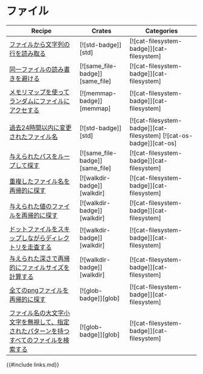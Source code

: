 # ファイル

| Recipe | Crates | Categories |
|--------|--------|------------|
| [ファイルから文字列の行を読み取る][ex-std-read-lines] | [![std-badge]][std] | [![cat-filesystem-badge]][cat-filesystem] |
| [同一ファイルの読み書きを避ける][ex-avoid-read-write] | [![same_file-badge]][same_file] | [![cat-filesystem-badge]][cat-filesystem] |
| [メモリマップを使ってランダムにファイルにアクセする][ex-random-file-access] | [![memmap-badge]][memmap] | [![cat-filesystem-badge]][cat-filesystem] |
| [過去24時間以内に変更されたファイル名][ex-file-24-hours-modified] | [![std-badge]][std] | [![cat-filesystem-badge]][cat-filesystem] [![cat-os-badge]][cat-os] |
| [与えられたパスをループして探す][ex-find-file-loops] | [![same_file-badge]][same_file] | [![cat-filesystem-badge]][cat-filesystem] |
| [重複したファイル名を再帰的に探す][ex-dedup-filenames] | [![walkdir-badge]][walkdir] | [![cat-filesystem-badge]][cat-filesystem] |
| [与えられた値のファイルを再帰的に探す][ex-file-predicate] | [![walkdir-badge]][walkdir] | [![cat-filesystem-badge]][cat-filesystem] |
| [ドットファイルをスキップしながらディレクトリを走査する][ex-file-skip-dot] | [![walkdir-badge]][walkdir] | [![cat-filesystem-badge]][cat-filesystem] |
| [与えられた深さで再帰的にファイルサイズを計算する][ex-file-sizes] | [![walkdir-badge]][walkdir] | [![cat-filesystem-badge]][cat-filesystem] |
| [全てのpngファイルを再帰的に探す][ex-glob-recursive] | [![glob-badge]][glob] | [![cat-filesystem-badge]][cat-filesystem] |
| [ファイル名の大文字小文字を無視して、指定されたパターンを持つすべてのファイルを検索する][ex-glob-with] | [![glob-badge]][glob] | [![cat-filesystem-badge]][cat-filesystem] |

[ex-std-read-lines]: file/read-write.html#read-lines-of-strings-from-a-file
[ex-avoid-read-write]: file/read-write.html#avoid-writing-and-reading-from-a-same-file
[ex-random-file-access]: file/read-write.html#access-a-file-randomly-using-a-memory-map
[ex-file-24-hours-modified]: file/dir.html#file-names-that-have-been-modified-in-the-last-24-hours
[ex-find-file-loops]: file/dir.html#find-loops-for-a-given-path
[ex-dedup-filenames]: file/dir.html#recursively-find-duplicate-file-names
[ex-file-predicate]: file/dir.html#recursively-find-all-files-with-given-predicate
[ex-file-skip-dot]: file/dir.html#traverse-directories-while-skipping-dotfiles
[ex-file-sizes]: file/dir.html#recursively-calculate-file-sizes-at-given-depth
[ex-glob-recursive]: file/dir.html#find-all-png-files-recursively
[ex-glob-with]: file/dir.html#find-all-files-with-given-pattern-ignoring-filename-case

{{#include links.md}}
